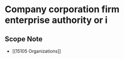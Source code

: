 # Company corporation firm enterprise authority or i  

## Scope Note

- [[15105 Organizations]]  


